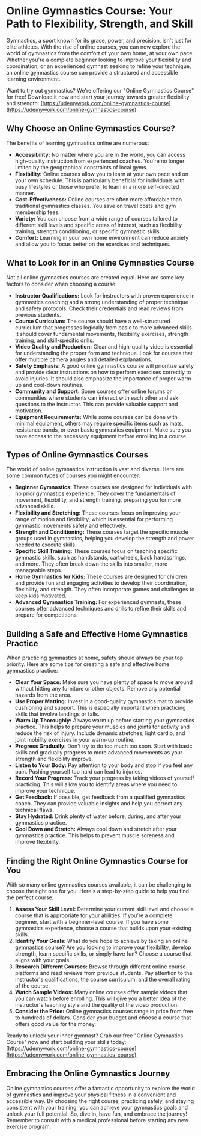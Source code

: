 # Online Gymnastics Course: Your Path to Flexibility, Strength, and Skill

Gymnastics, a sport known for its grace, power, and precision, isn't just for elite athletes. With the rise of online courses, you can now explore the world of gymnastics from the comfort of your own home, at your own pace. Whether you're a complete beginner looking to improve your flexibility and coordination, or an experienced gymnast seeking to refine your technique, an online gymnastics course can provide a structured and accessible learning environment.

Want to try out gymnastics? We're offering our "Online Gymnastics Course" for free! Download it now and start your journey towards greater flexibility and strength: [https://udemywork.com/online-gymnastics-course](https://udemywork.com/online-gymnastics-course)

## Why Choose an Online Gymnastics Course?

The benefits of learning gymnastics online are numerous:

*   **Accessibility:** No matter where you are in the world, you can access high-quality instruction from experienced coaches. You're no longer limited by the geographical constraints of local gyms.
*   **Flexibility:** Online courses allow you to learn at your own pace and on your own schedule. This is particularly beneficial for individuals with busy lifestyles or those who prefer to learn in a more self-directed manner.
*   **Cost-Effectiveness:** Online courses are often more affordable than traditional gymnastics classes. You save on travel costs and gym membership fees.
*   **Variety:** You can choose from a wide range of courses tailored to different skill levels and specific areas of interest, such as flexibility training, strength conditioning, or specific gymnastic skills.
*   **Comfort:** Learning in your own home environment can reduce anxiety and allow you to focus better on the exercises and techniques.

## What to Look for in an Online Gymnastics Course

Not all online gymnastics courses are created equal. Here are some key factors to consider when choosing a course:

*   **Instructor Qualifications:** Look for instructors with proven experience in gymnastics coaching and a strong understanding of proper technique and safety protocols. Check their credentials and read reviews from previous students.
*   **Course Curriculum:** The course should have a well-structured curriculum that progresses logically from basic to more advanced skills. It should cover fundamental movements, flexibility exercises, strength training, and skill-specific drills.
*   **Video Quality and Production:** Clear and high-quality video is essential for understanding the proper form and technique. Look for courses that offer multiple camera angles and detailed explanations.
*   **Safety Emphasis:** A good online gymnastics course will prioritize safety and provide clear instructions on how to perform exercises correctly to avoid injuries. It should also emphasize the importance of proper warm-up and cool-down routines.
*   **Community and Support:** Some courses offer online forums or communities where students can interact with each other and ask questions to the instructor. This can provide valuable support and motivation.
*   **Equipment Requirements:** While some courses can be done with minimal equipment, others may require specific items such as mats, resistance bands, or even basic gymnastics equipment. Make sure you have access to the necessary equipment before enrolling in a course.

## Types of Online Gymnastics Courses

The world of online gymnastics instruction is vast and diverse. Here are some common types of courses you might encounter:

*   **Beginner Gymnastics:** These courses are designed for individuals with no prior gymnastics experience. They cover the fundamentals of movement, flexibility, and strength training, preparing you for more advanced skills.
*   **Flexibility and Stretching:** These courses focus on improving your range of motion and flexibility, which is essential for performing gymnastic movements safely and effectively.
*   **Strength and Conditioning:** These courses target the specific muscle groups used in gymnastics, helping you develop the strength and power needed to execute skills.
*   **Specific Skill Training:** These courses focus on teaching specific gymnastic skills, such as handstands, cartwheels, back handsprings, and more. They often break down the skills into smaller, more manageable steps.
*   **Home Gymnastics for Kids:** These courses are designed for children and provide fun and engaging activities to develop their coordination, flexibility, and strength. They often incorporate games and challenges to keep kids motivated.
*   **Advanced Gymnastics Training:** For experienced gymnasts, these courses offer advanced techniques and drills to refine their skills and prepare for competitions.

## Building a Safe and Effective Home Gymnastics Practice

When practicing gymnastics at home, safety should always be your top priority. Here are some tips for creating a safe and effective home gymnastics practice:

*   **Clear Your Space:** Make sure you have plenty of space to move around without hitting any furniture or other objects. Remove any potential hazards from the area.
*   **Use Proper Matting:** Invest in a good-quality gymnastics mat to provide cushioning and support. This is especially important when practicing skills that involve landings or falls.
*   **Warm Up Thoroughly:** Always warm up before starting your gymnastics practice. This helps to prepare your muscles and joints for activity and reduce the risk of injury. Include dynamic stretches, light cardio, and joint mobility exercises in your warm-up routine.
*   **Progress Gradually:** Don't try to do too much too soon. Start with basic skills and gradually progress to more advanced movements as your strength and flexibility improve.
*   **Listen to Your Body:** Pay attention to your body and stop if you feel any pain. Pushing yourself too hard can lead to injuries.
*   **Record Your Progress:** Track your progress by taking videos of yourself practicing. This will allow you to identify areas where you need to improve your technique.
*   **Get Feedback:** If possible, get feedback from a qualified gymnastics coach. They can provide valuable insights and help you correct any technical flaws.
*   **Stay Hydrated:** Drink plenty of water before, during, and after your gymnastics practice.
*   **Cool Down and Stretch:** Always cool down and stretch after your gymnastics practice. This helps to prevent muscle soreness and improve flexibility.

## Finding the Right Online Gymnastics Course for You

With so many online gymnastics courses available, it can be challenging to choose the right one for you. Here's a step-by-step guide to help you find the perfect course:

1.  **Assess Your Skill Level:** Determine your current skill level and choose a course that is appropriate for your abilities. If you're a complete beginner, start with a beginner-level course. If you have some gymnastics experience, choose a course that builds upon your existing skills.
2.  **Identify Your Goals:** What do you hope to achieve by taking an online gymnastics course? Are you looking to improve your flexibility, develop strength, learn specific skills, or simply have fun? Choose a course that aligns with your goals.
3.  **Research Different Courses:** Browse through different online course platforms and read reviews from previous students. Pay attention to the instructor's qualifications, the course curriculum, and the overall rating of the course.
4.  **Watch Sample Videos:** Many online courses offer sample videos that you can watch before enrolling. This will give you a better idea of the instructor's teaching style and the quality of the video production.
5.  **Consider the Price:** Online gymnastics courses range in price from free to hundreds of dollars. Consider your budget and choose a course that offers good value for the money.

Ready to unlock your inner gymnast? Grab our free "Online Gymnastics Course" now and start building your skills today: [https://udemywork.com/online-gymnastics-course](https://udemywork.com/online-gymnastics-course)

## Embracing the Online Gymnastics Journey

Online gymnastics courses offer a fantastic opportunity to explore the world of gymnastics and improve your physical fitness in a convenient and accessible way. By choosing the right course, practicing safely, and staying consistent with your training, you can achieve your gymnastics goals and unlock your full potential. So, dive in, have fun, and embrace the journey! Remember to consult with a medical professional before starting any new exercise program.

